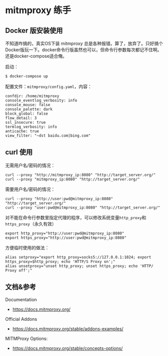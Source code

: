 # mitmproxy 练手

## Docker 版安装使用

不知道咋搞的，真实OS下装 mitmproxy 总是各种报错。算了，放弃了。只好搞个Docker版玩一下。docker命令行版虽然也可以，但命令行参数每次都记不住啊。还是docker-compose适合俺。

启动：
```bash
$ docker-compose up 
```

配置文件：`mitmproxy/config.yaml`，内容：

```
confdir: /home/mitmproxy
console_eventlog_verbosity: info
console_mouse: false
console_palette: dark
block_global: false
flow_detail: 3
ssl_insecure: true
termlog_verbosity: info
anticache: true
view_filter: "~dst baidu.com|bing.com"
```

## curl 使用

无需用户名/密码的情况：

````
curl --proxy "http://mitmproxy_ip:8080" "http://target_server.org/"
curl --proxy "mitmproxy_ip:8080" "http://target_server.org/"
````

需要用户名/密码的情况：

```
curl --proxy "http://user:pwd@mitmproxy_ip:8080" "http://target_server.org/"
curl --proxy "user:pwd@mitmproxy_ip:8080" "http://target_server.org/"
```

对不能在命令行参数里指定代理的程序，可以修改系统变量`http_proxy`和`https_proxy`（永久有效）

```
export http_proxy="http://user:pwd@mitmproxy_ip:8080"
export https_proxy="http://user:pwd@mitmproxy_ip:8080"
```

方便临时使用的做法：
```
alias setproxy="export http_proxy=socks5://127.0.0.1:1024; export https_proxy=$http_proxy; echo 'HTTP/S Proxy on';"
alias unsetproxy="unset http_proxy; unset https_proxy; echo 'HTTP/ Proxy off';"
```



## 文档&参考

Documentation

- https://docs.mitmproxy.org/

Official Addons
- https://docs.mitmproxy.org/stable/addons-examples/

MITMProxy Options:
- https://docs.mitmproxy.org/stable/concepts-options/
